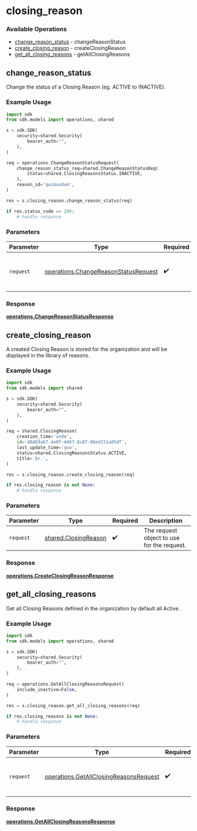 # closing_reason

### Available Operations

* [change_reason_status](#change_reason_status) - changeReasonStatus
* [create_closing_reason](#create_closing_reason) - createClosingReason
* [get_all_closing_reasons](#get_all_closing_reasons) - getAllClosingReasons

## change_reason_status

Change the status of a Closing Reason (eg. ACTIVE to INACTIVE).

### Example Usage

```python
import sdk
from sdk.models import operations, shared

s = sdk.SDK(
    security=shared.Security(
        bearer_auth="",
    ),
)

req = operations.ChangeReasonStatusRequest(
    change_reason_status_req=shared.ChangeReasonStatusReq(
        status=shared.ClosingReasonsStatus.INACTIVE,
    ),
    reason_id='quibusdam',
)

res = s.closing_reason.change_reason_status(req)

if res.status_code == 200:
    # handle response
```

### Parameters

| Parameter                                                                                    | Type                                                                                         | Required                                                                                     | Description                                                                                  |
| -------------------------------------------------------------------------------------------- | -------------------------------------------------------------------------------------------- | -------------------------------------------------------------------------------------------- | -------------------------------------------------------------------------------------------- |
| `request`                                                                                    | [operations.ChangeReasonStatusRequest](../../models/operations/changereasonstatusrequest.md) | :heavy_check_mark:                                                                           | The request object to use for the request.                                                   |


### Response

**[operations.ChangeReasonStatusResponse](../../models/operations/changereasonstatusresponse.md)**


## create_closing_reason

A created Closing Reason is stored for the organization and will be displayed in the library of reasons.

### Example Usage

```python
import sdk
from sdk.models import shared

s = sdk.SDK(
    security=shared.Security(
        bearer_auth="",
    ),
)

req = shared.ClosingReason(
    creation_time='unde',
    id='d8d69a67-4e0f-4467-8c87-96ed151a05df',
    last_update_time='quo',
    status=shared.ClosingReasonsStatus.ACTIVE,
    title='Dr.',
)

res = s.closing_reason.create_closing_reason(req)

if res.closing_reason is not None:
    # handle response
```

### Parameters

| Parameter                                                    | Type                                                         | Required                                                     | Description                                                  |
| ------------------------------------------------------------ | ------------------------------------------------------------ | ------------------------------------------------------------ | ------------------------------------------------------------ |
| `request`                                                    | [shared.ClosingReason](../../models/shared/closingreason.md) | :heavy_check_mark:                                           | The request object to use for the request.                   |


### Response

**[operations.CreateClosingReasonResponse](../../models/operations/createclosingreasonresponse.md)**


## get_all_closing_reasons

Get all Closing Reasons defined in the organization by default all Active.

### Example Usage

```python
import sdk
from sdk.models import operations, shared

s = sdk.SDK(
    security=shared.Security(
        bearer_auth="",
    ),
)

req = operations.GetAllClosingReasonsRequest(
    include_inactive=False,
)

res = s.closing_reason.get_all_closing_reasons(req)

if res.closing_reasons is not None:
    # handle response
```

### Parameters

| Parameter                                                                                        | Type                                                                                             | Required                                                                                         | Description                                                                                      |
| ------------------------------------------------------------------------------------------------ | ------------------------------------------------------------------------------------------------ | ------------------------------------------------------------------------------------------------ | ------------------------------------------------------------------------------------------------ |
| `request`                                                                                        | [operations.GetAllClosingReasonsRequest](../../models/operations/getallclosingreasonsrequest.md) | :heavy_check_mark:                                                                               | The request object to use for the request.                                                       |


### Response

**[operations.GetAllClosingReasonsResponse](../../models/operations/getallclosingreasonsresponse.md)**

